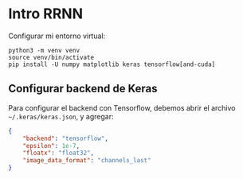 # Intro RRNN

Configurar mi entorno virtual:

```console
python3 -m venv venv
source venv/bin/activate
pip install -U numpy matplotlib keras tensorflow[and-cuda]
```

## Configurar backend de Keras

Para configurar el backend con Tensorflow, debemos abrir el archivo `~/.keras/keras.json`, y agregar:

```json
{
    "backend": "tensorflow",
    "epsilon": 1e-7,
    "floatx": "float32",
    "image_data_format": "channels_last"
}
```
